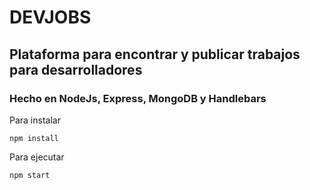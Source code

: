 # DEVJOBS

## Plataforma para encontrar y publicar trabajos para desarrolladores

### Hecho en NodeJs, Express, MongoDB y Handlebars

Para instalar

```
npm install
```

Para ejecutar

```
npm start
```
